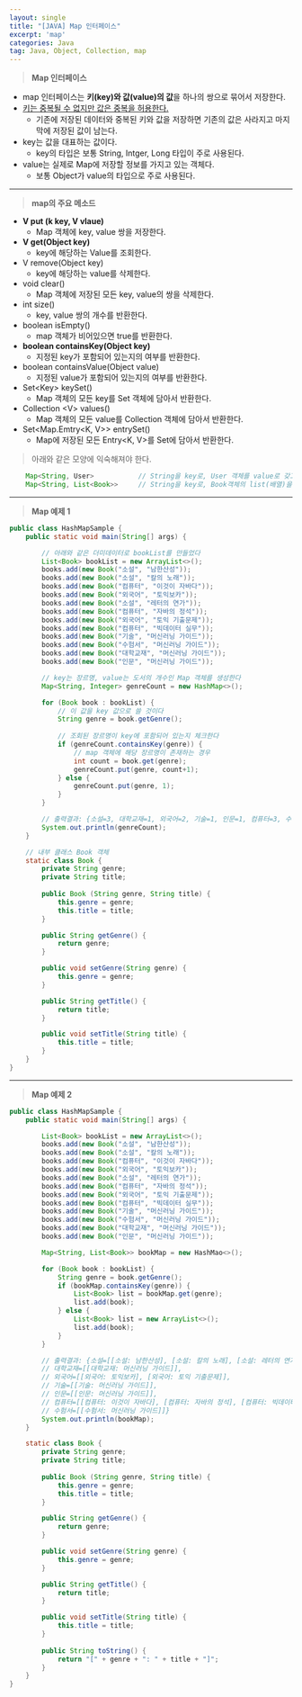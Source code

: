 ```yaml
---
layout: single
title: "[JAVA] Map 인터페이스"
excerpt: 'map'
categories: Java
tag: Java, Object, Collection, map
---
```


> **Map 인터페이스**

- map 인터페이스는 **키(key)와 값(value)의 값**을 하나의 쌍으로 묶어서 저장한다.
- <u>키는 중복될 수 없지만 값은 중복을 허용한다.</u>
    - 기존에 저장된 데이터와 중복된 키와 값을 저장하면 기존의 값은 사라지고 마지막에 저장된 값이 남는다.
- key는 값을 대표하는 값이다.
    - key의 타입은 보통 String, Intger, Long 타입이 주로 사용된다.
- value는 실제로 Map에 저장할 정보를 가지고 있는 객체다.
    - 보통 Object가 value의 타입으로 주로 사용된다.

---

> **map의 주요 메소드**

- **V put (k key, V vlaue)**
    - Map 객체에 key, value 쌍을 저장한다.
- **V get(Object key)**
    - key에 해당하는 Value를 조회한다.
- V remove(Object key)
    - key에 해당하는 value를 삭제한다.
- void clear()
    - Map 객체에 저장된 모든 key, value의 쌍을 삭제한다.
- int size()
    - key, value 쌍의 개수를 반환한다.
- boolean isEmpty()
    - map 객체가 비어있으면 true를 반환한다.
- **boolean containsKey(Object key)**
    - 지정된 key가 포함되어 있는지의 여부를 반환한다.
- boolean containsValue(Object value)
    - 지정된 value가 포함되어 있는지의 여부를 반환한다.
- Set\<Key> keySet()
    - Map 객체의 모든 key를 Set 객체에 담아서 반환한다.
- Collection \<V> values()
    - Map 객체의 모든 value를 Collection 객체에 담아서 반환한다.
- Set\<Map.Emtry<K, V>> entrySet()
    - Map에 저장된 모든 Entry\<K, V>를 Set에 담아서 반환한다.

> 아래와 같은 모양에 익숙해져야 한다.

```java
    Map<String, User>           // String을 key로, User 객체를 value로 갖고 있는 Map
    Map<String, List<Book>>     // String을 key로, Book객체의 list(배열)을 갖고 있는 Map
```

---

> **Map 예제 1**

```java
public class HashMapSample {
    public static void main(String[] args) {

        // 아래와 같은 더미데이터로 bookList를 만들었다
        List<Book> bookList = new ArrayList<>();
		books.add(new Book("소설", "남한산성"));
		books.add(new Book("소설", "칼의 노래"));
		books.add(new Book("컴퓨터", "이것이 자바다"));
		books.add(new Book("외국어", "토익보카"));
		books.add(new Book("소설", "레터의 연가"));
		books.add(new Book("컴퓨터", "자바의 정석"));
		books.add(new Book("외국어", "토익 기출문제"));
		books.add(new Book("컴퓨터", "빅데이터 실무"));
		books.add(new Book("기술", "머신러닝 가이드"));
		books.add(new Book("수험서", "머신러닝 가이드"));
		books.add(new Book("대학교재", "머신러닝 가이드"));
		books.add(new Book("인문", "머신러닝 가이드"));

        // key는 장르명, value는 도서의 개수인 Map 객체를 생성한다
        Map<String, Integer> genreCount = new HashMap<>();

        for (Book book : bookList) {
            // 이 값을 key 값으로 쓸 것이다
            String genre = book.getGenre();
            
            // 조회된 장르명이 key에 포함되어 있는지 체크한다
            if (genreCount.containsKey(genre)) {
                // map 객체에 해당 장르명이 존재하는 경우
                int count = book.get(genre);
                genreCount.put(genre, count+1);
            } else {
                genreCount.put(genre, 1);
            }
        }

        // 출력결과: {소설=3, 대학교재=1, 외국어=2, 기술=1, 인문=1, 컴퓨터=3, 수험서=1}
        System.out.println(genreCount);
    }

    // 내부 클래스 Book 객체
    static class Book {
		private String genre;
		private String title;
		
		public Book (String genre, String title) {
			this.genre = genre;
			this.title = title;
		}

		public String getGenre() {
			return genre;
		}

		public void setGenre(String genre) {
			this.genre = genre;
		}

		public String getTitle() {
			return title;
		}

		public void setTitle(String title) {
			this.title = title;
		}
	}
}
```

---

> **Map 예제 2**

```java
public class HashMapSample {
    public static void main(String[] args) {

        List<Book> bookList = new ArrayList<>();
		books.add(new Book("소설", "남한산성"));
		books.add(new Book("소설", "칼의 노래"));
		books.add(new Book("컴퓨터", "이것이 자바다"));
		books.add(new Book("외국어", "토익보카"));
		books.add(new Book("소설", "레터의 연가"));
		books.add(new Book("컴퓨터", "자바의 정석"));
		books.add(new Book("외국어", "토익 기출문제"));
		books.add(new Book("컴퓨터", "빅데이터 실무"));
		books.add(new Book("기술", "머신러닝 가이드"));
		books.add(new Book("수험서", "머신러닝 가이드"));
		books.add(new Book("대학교재", "머신러닝 가이드"));
		books.add(new Book("인문", "머신러닝 가이드"));

        Map<String, List<Book>> bookMap = new HashMao<>();

        for (Book book : bookList) {
            String genre = book.getGenre();
            if (bookMap.containsKey(genre)) {
                List<Book> list = bookMap.get(genre);
                list.add(book);
            } else {
                List<Book> list = new ArrayList<>();
                list.add(book);
            }
        }

        // 출력결과: {소설=[[소설: 남한산성], [소설: 칼의 노래], [소설: 레터의 연가]], 
        // 대학교재=[[대학교재: 머신러닝 가이드]], 
        // 외국어=[[외국어: 토익보카], [외국어: 토익 기출문제]], 
        // 기술=[[기술: 머신러닝 가이드]], 
        // 인문=[[인문: 머신러닝 가이드]], 
        // 컴퓨터=[[컴퓨터: 이것이 자바다], [컴퓨터: 자바의 정석], [컴퓨터: 빅데이터 실무]], 
        // 수험서=[[수험서: 머신러닝 가이드]]}
        System.out.println(bookMap);
    }

    static class Book {
		private String genre;
		private String title;
		
		public Book (String genre, String title) {
			this.genre = genre;
			this.title = title;
		}

		public String getGenre() {
			return genre;
		}

		public void setGenre(String genre) {
			this.genre = genre;
		}

		public String getTitle() {
			return title;
		}

		public void setTitle(String title) {
			this.title = title;
		}
		
		public String toString() {
			return "[" + genre + ": " + title + "]";
		}
	}
}

```